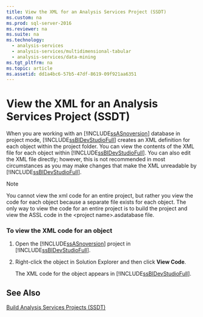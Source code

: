 ```yaml
---
title: View the XML for an Analysis Services Project (SSDT)
ms.custom: na
ms.prod: sql-server-2016
ms.reviewer: na
ms.suite: na
ms.technology: 
  - analysis-services
  - analysis-services/multidimensional-tabular
  - analysis-services/data-mining
ms.tgt_pltfrm: na
ms.topic: article
ms.assetid: dd1a4bc6-57b5-47df-8619-09f921aa6351
---
```

# View the XML for an Analysis Services Project (SSDT)
  When you are working with an [!INCLUDE[ssASnoversion](../../Token/Other/ssASnoversion_md.md)] database in project mode, [!INCLUDE[ssBIDevStudioFull](../../Token/Other/ssBIDevStudioFull_md.md)] creates an XML definition for each object within the project folder. You can view the contents of the XML file for each object within [!INCLUDE[ssBIDevStudioFull](../../Token/Other/ssBIDevStudioFull_md.md)]. You can also edit the XML file directly; however, this is not recommended in most circumstances as you may make changes that make the XML unreadable by [!INCLUDE[ssBIDevStudioFull](../../Token/Other/ssBIDevStudioFull_md.md)].  
  
> [!NOTE]  
>  You cannot view the xml code for an entire project, but rather you view the code for each object because a separate file exists for each object. The only way to view the code for an entire project is to build the project and view the ASSL code in the \<project name\>.asdatabase file.  
  
### To view the XML code for an object  
  
1.  Open the [!INCLUDE[ssASnoversion](../../Token/Other/ssASnoversion_md.md)] project in [!INCLUDE[ssBIDevStudioFull](../../Token/Other/ssBIDevStudioFull_md.md)].  
  
2.  Right\-click the object in Solution Explorer and then click **View Code**.  
  
     The XML code for the object appears in [!INCLUDE[ssBIDevStudioFull](../../Token/Other/ssBIDevStudioFull_md.md)].  
  
## See Also  
 [Build Analysis Services Projects &#40;SSDT&#41;](../../Topics/TopicNameNotContainA/Build-Analysis-Services-Projects--SSDT-.md)  
  
  